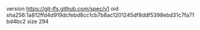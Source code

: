 version https://git-lfs.github.com/spec/v1
oid sha256:1a812ffd4d919dcfebd8cc1cb7b8ac1201245df8ddf5398ebd31c7fa71bd4bc2
size 294
